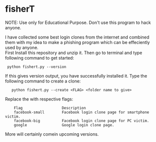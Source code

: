 # fisherT

NOTE:      Use only for Educational Purpose. Don't use this program to hack anyone.

I have collected some best login clones from the internet and combined them  with my idea to make a phishing program which can be effeciently used by anyone.<br>First Install  this repository and unzip it.
Then go to terminal and type following command to get started:

     python fishert.py --version

If this gives  version output, you have successfully installed it.
Type the following command to create a clone:
       
       python fishert.py --create <FLAG> <folder name to give>
       
 Replace the <FLAG> with respective flags:<br>
  
        Flag                  Description
        facebook-small        Facebook login clone page for smartphone victim.
        facebook-big          Facebook login clone page for PC victim.
        google                Google login clone page.
  
  More will certainly comein upcoming versions.
